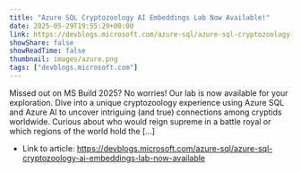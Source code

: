 ```yaml
---
title: "Azure SQL Cryptozoology AI Embeddings Lab Now Available!"
date: 2025-05-29T19:55:29+00:00
link: https://devblogs.microsoft.com/azure-sql/azure-sql-cryptozoology-ai-embeddings-lab-now-available
showShare: false
showReadTime: false
thumbnail: images/azure.png
tags: ["devblogs.microsoft.com"]
---
```

Missed out on MS Build 2025? No worries! Our lab is now available for your exploration. Dive into a unique cryptozoology experience using Azure SQL and Azure AI to uncover intriguing (and true) connections among cryptids worldwide. Curious about who would reign supreme in a battle royal or which regions of the world hold the […]

- Link to article: https://devblogs.microsoft.com/azure-sql/azure-sql-cryptozoology-ai-embeddings-lab-now-available